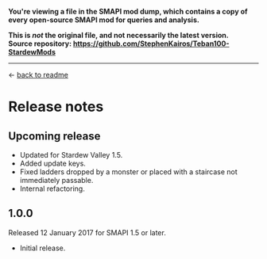 **You're viewing a file in the SMAPI mod dump, which contains a copy of every open-source SMAPI mod
for queries and analysis.**

**This is _not_ the original file, and not necessarily the latest version.**  
**Source repository: https://github.com/StephenKairos/Teban100-StardewMods**

----

← [back to readme](README.md)

# Release notes
## Upcoming release
* Updated for Stardew Valley 1.5.
* Added update keys.
* Fixed ladders dropped by a monster or placed with a staircase not immediately passable.
* Internal refactoring.

## 1.0.0
Released 12 January 2017 for SMAPI 1.5 or later.

* Initial release.
